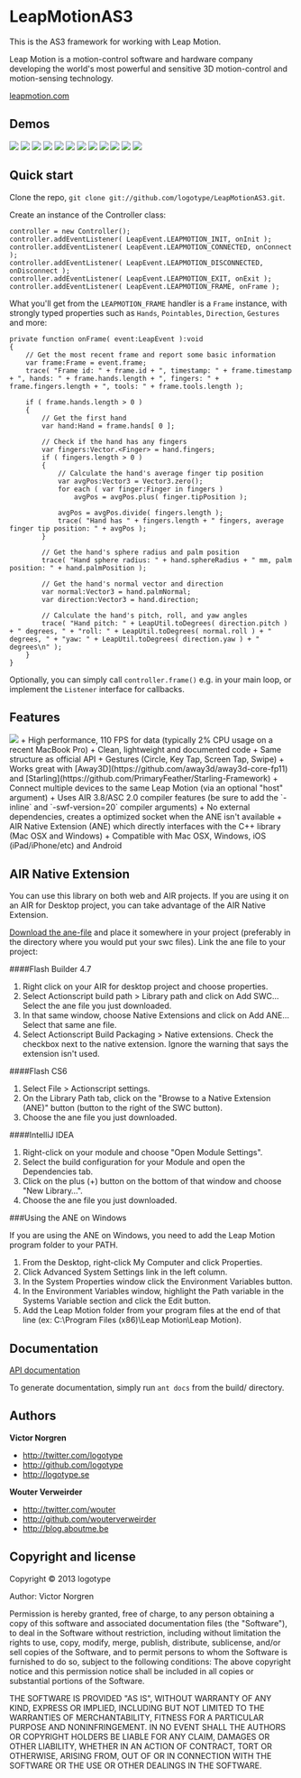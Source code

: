 LeapMotionAS3
=================

This is the AS3 framework for working with Leap Motion.

Leap Motion is a motion-control software and hardware company developing the world's most powerful and sensitive 3D motion-control and motion-sensing technology.

[leapmotion.com](http://www.leapmotion.com)

Demos
-----------

[<img src="http://logotype.se/leapmotion/victor1.png">](http://www.youtube.com/watch?v=y9SDf5GSDF8) [<img src="http://logotype.se/leapmotion/victor2.png">](http://www.youtube.com/watch?v=Hduiif_GfsU) [<img src="http://logotype.se/leapmotion/wouter1.png">](https://vimeo.com/60170459) [<img src="http://logotype.se/leapmotion/wouter2.png">](https://vimeo.com/61708308) [<img src="http://logotype.se/leapmotion/victor3.png">](http://www.youtube.com/watch?v=qd7DD8kKd-E) [<img src="http://logotype.se/leapmotion/ben1.png">](http://vimeo.com/62464243) [<img src="http://logotype.se/leapmotion/niko1.png">](http://www.youtube.com/watch?v=rQa2b_sFFi8) [<img src="http://logotype.se/leapmotion/raw1.png">](http://vimeo.com/62725367) [<img src="http://logotype.se/leapmotion/ben2.png">](https://vimeo.com/62758339) [<img src="http://logotype.se/leapmotion/specialmoves1.png">](http://vimeo.com/63334185) [<img src="http://logotype.se/leapmotion/matstec1.png">](http://vimeo.com/65882620) [<img src="http://logotype.se/leapmotion/quasimondo1.png">](http://www.youtube.com/watch?v=eHpD3Wuj2Co)


Quick start
-----------

Clone the repo, `git clone git://github.com/logotype/LeapMotionAS3.git`.

Create an instance of the Controller class:

    controller = new Controller();
    controller.addEventListener( LeapEvent.LEAPMOTION_INIT, onInit );
    controller.addEventListener( LeapEvent.LEAPMOTION_CONNECTED, onConnect );
    controller.addEventListener( LeapEvent.LEAPMOTION_DISCONNECTED, onDisconnect );
    controller.addEventListener( LeapEvent.LEAPMOTION_EXIT, onExit );
    controller.addEventListener( LeapEvent.LEAPMOTION_FRAME, onFrame );

What you'll get from the `LEAPMOTION_FRAME` handler is a `Frame` instance, with strongly
typed properties such as `Hands`, `Pointables`, `Direction`, `Gestures` and more:

    private function onFrame( event:LeapEvent ):void
    {
        // Get the most recent frame and report some basic information
        var frame:Frame = event.frame;
    	trace( "Frame id: " + frame.id + ", timestamp: " + frame.timestamp + ", hands: " + frame.hands.length + ", fingers: " + frame.fingers.length + ", tools: " + frame.tools.length );
    
    	if ( frame.hands.length > 0 )
    	{
    		// Get the first hand
    		var hand:Hand = frame.hands[ 0 ];
    
    		// Check if the hand has any fingers
    		var fingers:Vector.<Finger> = hand.fingers;
    		if ( fingers.length > 0 )
    		{
    			// Calculate the hand's average finger tip position
    			var avgPos:Vector3 = Vector3.zero();
    			for each ( var finger:Finger in fingers )
    				avgPos = avgPos.plus( finger.tipPosition );
    
    			avgPos = avgPos.divide( fingers.length );
    			trace( "Hand has " + fingers.length + " fingers, average finger tip position: " + avgPos );
    		}
    
    		// Get the hand's sphere radius and palm position
    		trace( "Hand sphere radius: " + hand.sphereRadius + " mm, palm position: " + hand.palmPosition );
    
    		// Get the hand's normal vector and direction
    		var normal:Vector3 = hand.palmNormal;
    		var direction:Vector3 = hand.direction;
    
    		// Calculate the hand's pitch, roll, and yaw angles
    		trace( "Hand pitch: " + LeapUtil.toDegrees( direction.pitch ) + " degrees, " + "roll: " + LeapUtil.toDegrees( normal.roll ) + " degrees, " + "yaw: " + LeapUtil.toDegrees( direction.yaw ) + " degrees\n" );
    	}
    }

Optionally, you can simply call `controller.frame()` e.g. in your main loop, or implement the `Listener` interface for callbacks.

Features
--------

<img src="http://logotype.se/leapImageTelemetry.png">
+ High performance, 110 FPS for data (typically 2% CPU usage on a recent MacBook Pro)
+ Clean, lightweight and documented code
+ Same structure as official API
+ Gestures (Circle, Key Tap, Screen Tap, Swipe)
+ Works great with [Away3D](https://github.com/away3d/away3d-core-fp11) and [Starling](https://github.com/PrimaryFeather/Starling-Framework)
+ Connect multiple devices to the same Leap Motion (via an optional "host" argument)
+ Uses AIR 3.8/ASC 2.0 compiler features (be sure to add the `-inline` and `-swf-version=20` compiler arguments)
+ No external dependencies, creates a optimized socket when the ANE isn't available
+ AIR Native Extension (ANE) which directly interfaces with the C++ library (Mac OSX and Windows)
+ Compatible with Mac OSX, Windows, iOS (iPad/iPhone/etc) and Android

AIR Native Extension
--------------------

You can use this library on both web and AIR projects. If you are using it on an AIR for Desktop project, you can take advantage of the AIR Native Extension.

[Download the ane-file](https://github.com/logotype/LeapMotionAS3/blob/master/bin/LeapMotionAS3-asc2.ane?raw=true) and place it somewhere in your project (preferably in the directory where you would put your swc files). Link the ane file to your project:

####Flash Builder 4.7


1. Right click on your AIR for desktop project and choose properties.
2. Select Actionscript build path > Library path and click on Add SWC… Select the ane file you just downloaded.
3. In that same window, choose Native Extensions and click on Add ANE… Select that same ane file.
4. Select Actionscript Build Packaging > Native extensions. Check the checkbox next to the native extension. Ignore the warning that says the extension isn't used.

####Flash CS6


1. Select File > Actionscript settings.
2. On the Library Path tab, click on the "Browse to a Native Extension (ANE)" button (button to the right of the SWC button).
3. Choose the ane file you just downloaded.

####IntelliJ IDEA


1. Right-click on your module and choose "Open Module Settings".
2. Select the build configuration for your Module and open the Dependencies tab.
3. Click on the plus (+) button on the bottom of that window and choose "New Library…".
4. Choose the ane file you just downloaded.

###Using the ANE on Windows

If you are using the ANE on Windows, you need to add the Leap Motion program folder to your PATH.

1. From the Desktop, right-click My Computer and click Properties.
2. Click Advanced System Settings link in the left column.
3. In the System Properties window click the Environment Variables button.
4. In the Environment Variables window, highlight the Path variable in the Systems Variable section and click the Edit button.
5. Add the Leap Motion folder from your program files at the end of that line (ex: C:\Program Files (x86)\Leap Motion\Leap Motion).

Documentation
-----------

[API documentation](http://logotype.se/leapmotion/docs/)

To generate documentation, simply run `ant docs` from the build/ directory.

Authors
-------

**Victor Norgren**

+ http://twitter.com/logotype
+ http://github.com/logotype
+ http://logotype.se

**Wouter Verweirder**

+ http://twitter.com/wouter
+ http://github.com/wouterverweirder
+ http://blog.aboutme.be


Copyright and license
---------------------

Copyright © 2013 logotype

Author: Victor Norgren

Permission is hereby granted, free of charge, to any person obtaining a copy
of this software and associated documentation files (the "Software"), to
deal in the Software without restriction, including without limitation the
rights to use, copy, modify, merge, publish, distribute, sublicense, and/or
sell copies of the Software, and to permit persons to whom the Software is
furnished to do so, subject to the following conditions:  The above copyright
notice and this permission notice shall be included in all copies or
substantial portions of the Software.

THE SOFTWARE IS PROVIDED "AS IS", WITHOUT WARRANTY OF ANY KIND, EXPRESS OR
IMPLIED, INCLUDING BUT NOT LIMITED TO THE WARRANTIES OF MERCHANTABILITY,
FITNESS FOR A PARTICULAR PURPOSE AND NONINFRINGEMENT. IN NO EVENT SHALL THE
AUTHORS OR COPYRIGHT HOLDERS BE LIABLE FOR ANY CLAIM, DAMAGES OR OTHER
LIABILITY, WHETHER IN AN ACTION OF CONTRACT, TORT OR OTHERWISE, ARISING FROM,
OUT OF OR IN CONNECTION WITH THE SOFTWARE OR THE USE OR OTHER DEALINGS
IN THE SOFTWARE. 
